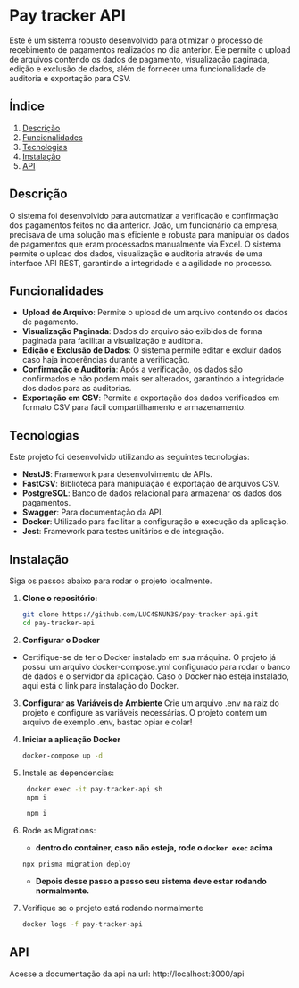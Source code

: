 # Pay tracker API

Este é um sistema robusto desenvolvido para otimizar o processo de recebimento de pagamentos realizados no dia anterior. Ele permite o upload de arquivos contendo os dados de pagamento, visualização paginada, edição e exclusão de dados, além de fornecer uma funcionalidade de auditoria e exportação para CSV.

## Índice

1. [Descrição](#descrição)
2. [Funcionalidades](#funcionalidades)
3. [Tecnologias](#tecnologias)
4. [Instalação](#instalação)
5. [API](#api)

## Descrição

O sistema foi desenvolvido para automatizar a verificação e confirmação dos pagamentos feitos no dia anterior. João, um funcionário da empresa, precisava de uma solução mais eficiente e robusta para manipular os dados de pagamentos que eram processados manualmente via Excel. O sistema permite o upload dos dados, visualização e auditoria através de uma interface API REST, garantindo a integridade e a agilidade no processo.

## Funcionalidades

- **Upload de Arquivo**: Permite o upload de um arquivo contendo os dados de pagamento.
- **Visualização Paginada**: Dados do arquivo são exibidos de forma paginada para facilitar a visualização e auditoria.
- **Edição e Exclusão de Dados**: O sistema permite editar e excluir dados caso haja incoerências durante a verificação.
- **Confirmação e Auditoria**: Após a verificação, os dados são confirmados e não podem mais ser alterados, garantindo a integridade dos dados para as auditorias.
- **Exportação em CSV**: Permite a exportação dos dados verificados em formato CSV para fácil compartilhamento e armazenamento.

## Tecnologias

Este projeto foi desenvolvido utilizando as seguintes tecnologias:

- **NestJS**: Framework para desenvolvimento de APIs.
- **FastCSV**: Biblioteca para manipulação e exportação de arquivos CSV.
- **PostgreSQL**: Banco de dados relacional para armazenar os dados dos pagamentos.
- **Swagger**: Para documentação da API.
- **Docker**: Utilizado para facilitar a configuração e execução da aplicação.
- **Jest**: Framework para testes unitários e de integração.

## Instalação

Siga os passos abaixo para rodar o projeto localmente.

1. **Clone o repositório:**
   ```bash
   git clone https://github.com/LUC4SNUN3S/pay-tracker-api.git
   cd pay-tracker-api
   ```
2. **Configurar o Docker**

- Certifique-se de ter o Docker instalado em sua máquina. O projeto já possui um arquivo docker-compose.yml configurado para rodar o banco de dados e o servidor da aplicação. Caso o Docker não esteja instalado, aqui está o link para instalação do Docker.

3. **Configurar as Variáveis de Ambiente**
   Crie um arquivo .env na raiz do projeto e configure as variáveis necessárias. O projeto contem um arquivo de exemplo .env, bastac opiar e colar!

4. **Iniciar a aplicação Docker**

   ```bash
   docker-compose up -d
   ```

5. Instale as dependencias:
   ```bash
    docker exec -it pay-tracker-api sh
    npm i
   ```
   ```bash
    npm i
   ```
6. Rode as Migrations:

   - **dentro do container, caso não esteja, rode o `docker exec` acima**

   ```bash
   npx prisma migration deploy
   ```

   - **Depois desse passo a passo seu sistema deve estar rodando normalmente.**

7. Verifique se o projeto está rodando normalmente
   ```bash
   docker logs -f pay-tracker-api
   ```

## API

Acesse a documentação da api na url: http://localhost:3000/api
